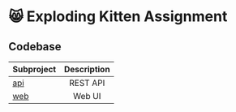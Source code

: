 # 😸 Exploding Kitten  Assignment

## Codebase

| Subproject              |      Description          |
| :-------------------- | :-----------------------: |
| [api](apps/backend/)      |      REST API             |
| [web](apps/web/)      |     Web UI                |

